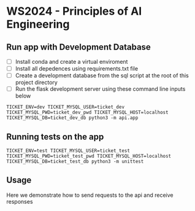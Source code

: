 # WS2024 - Principles of AI Engineering

## Run app with Development Database  
- [ ] Install conda and create a virtual enviroment
- [ ] Install all depedences using requirements.txt file
- [ ] Create a development database from the sql script at the root of this project directory 
- [ ] Run the flask development server using these command line inputs below 

```
TICKET_ENV=dev TICKET_MYSQL_USER=ticket_dev TICKET_MYSQL_PWD=ticket_dev_pwd TICKET_MYSQL_HOST=localhost TICKET_MYSQL_DB=ticket_dev_db python3 -m api.app
```
## Running tests on the app
```
TICKET_ENV=test TICKET_MYSQL_USER=ticket_test TICKET_MYSQL_PWD=ticket_test_pwd TICKET_MYSQL_HOST=localhost TICKET_MYSQL_DB=ticket_test_db python3 -m unittest
```

## Usage  
Here we demonstrate how to send requests to the api and receive responses
```

```
